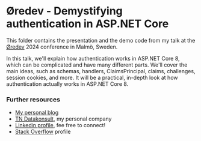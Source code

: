 # Øredev - Demystifying authentication in ASP.NET Core
This folder contains the presentation and the demo code from my talk at the <a href="https://oredev.org" target="_blank">Øredev</a> 2024 conference in Malmö, Sweden.

In this talk, we'll explain how authentication works in ASP.NET Core 8, which can be 
complicated and have many different parts. We'll cover the main ideas, such as schemas, 
handlers, ClaimsPrincipal, claims, challenges, session cookies, and more. It will be a 
practical, in-depth look at how authentication actually works in ASP.NET Core 8. 
  

### Further resources
* <a href="https://nestenius.se/" target="_blank">My personal blog</a>
* <a href="https://tn-data.se/" target="_blank">TN Datakonsult</a>, my personal company
* <a href="https://www.linkedin.com/in/torenestenius/" target="_blank">Linkedin profile</a>, fee free to connect!
* <a href="https://stackoverflow.com/users/68490/tore-nestenius" target="_blank">Stack Overflow</a> profile

 
 

